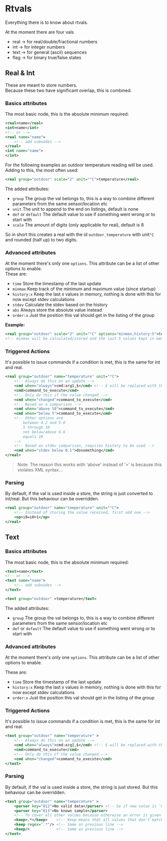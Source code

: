 # Rtvals

Everything there is to know about rtvals.

At the moment there are four vals
- real -> for real/double/fractional numbers
- int -> for integer numbers
- text -> for general (ascii) sequences
- flag -> for binary true/false states

## Real & Int

These are meant to store numbers.  
Because these two have significant overlap, this is combined.

### Basics attributes
The most basic node, this is the absolute minimum required:
````xml
<real>name</real>
<int>name</int>
<!-- or -->
<real name="name">
    <!-- add subnodes -->
</real>
<int name="name">
</int>
````
For the following examples an outdoor temperature reading will be used.  
Adding to this, the most often used:

````xml
<real group="outdoor" scale="2" unit="°C">temperature</real>
````
The added attributes:
- `group` The group the val belongs to, this is a way to combine different parameters from the same sensor/location etc
- `unit` The unit to append to the end on listings, default is none 
- `def` or `default` The default value to use if something went wrong or to start with
- `scale` The amount of digits (only applicable for real), default is 8

So in short this creates a real with the id `outdoor_temperature` with unit`°C` and rounded (half up) to two digits.

### Advanced attributes

At the moment there's only one `options`.
This attribute can be a list of other options to enable.  
These are:
- `time` Store the timestamp of the last update
- `minmax` Keep track of the minimum and maximum value (since startup)
- `history:x` Keep the last x values in memory, nothing is done with this for now except stdev calculations
- `stdev` Calculate the stdev based on the history
- `abs` Always store the absolute value instead
- `order:x` Just the position this val should get in the listing of the group

**Example:**  
````xml
<real group="outdoor" scale="2" unit="°C" options="minmax,history:5">temperature</real>
<!-- minmax will be calculated/stored and the last 5 values kept in memory -->
````

### Triggered Actions
It's possible to issue commands if a condition is met, this is the same for int and real.
````xml
<real group="outdoor" name="temperature" unit="°C">
    <!-- Always do this on an update -->
    <cmd when="always">cmd:arg1,$</cmd> <!-- $ will be replaced with the new value -->
    <cmd>command_to_execute</cmd>
    <!-- Only do this if the value changed -->
    <cmd when="changed">command_to_execute</cmd>
    <!-- Based on a comparison -->
    <cmd when="above 10">command_to_execute</cmd>
    <cmd when="below 5">command_to_execute</cmd>
    <!-- Other options are
        between 4.2 and 5.6
        5 through 10
        not below/above 6.6
        equals 10 
    -->
    <!-- Based on stdev comparison, requires history to be used -->
    <cmd when="stdev below 0.1">dosomething</cmd>
</real>
````
>Note: The reason this works with 'above' instead of '>' is because this violates XML syntax...

### Parsing

By default, if the val is used inside a store, the string is just converted to int/real. But this behaviour can be overridden.
````xml
<real group="outdoor" name="temperature" unit="°C">
    <!-- Instead of storing the value received, first add one -->
    <op>i0=i0+1</op>
</real>
````

## Text

### Basics attributes
The most basic node, this is the absolute minimum required:
````xml
<text>name</text>
<!-- or -->
<text name="name">
    <!-- add subnodes -->
</text>
````
````xml
<text group="outdoor" >temperature</text>
````
The added attributes:
- `group` The group the val belongs to, this is a way to combine different parameters from the same sensor/location etc
- `def` or `default` The default value to use if something went wrong or to start with

### Advanced attributes

At the moment there's only one `options`.
This attribute can be a list of other options to enable.  

These are:
- `time` Store the timestamp of the last update
- `history:x` Keep the last x values in memory, nothing is done with this for now except stdev calculations
- `order:x` Just the position this val should get in the listing of the group

### Triggered Actions

It's possible to issue commands if a condition is met, this is the same for int and real.
````xml
<text group="outdoor" name="temperature" >
    <!-- Always do this on an update -->
    <cmd when="always">cmd:arg1,$</cmd> <!-- $ will be replaced with the new value --> 
    <cmd>command_to_execute</cmd>
    <!-- Only do this if the value changed -->
    <cmd when="changed">command_to_execute</cmd>
</text>
````

### Parsing

By default, if the val is used inside a store, the string is just stored. But this behaviour can be overridden.
````xml
<text group="outdoor" name="temperature" >
    <parser key="012">No valid data</parser> <!-- So if new value is '012', the stored value will actually be 'No valid data' -->
    <parser key="013">No known sample</parser>
    <!-- To cover all other values because otherwise an error is given -->
    <keep>.*</keep>    <!-- Keep means that all values that don't match the earlier keys, will be stored untouched -->
    <keep regex=".*"/> <!-- Same as previous line -->
    <keep/>            <!-- Same as previous line -->
</text>
````